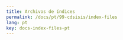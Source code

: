 ```yaml
---
title: Archivos de índices
permalink: /docs/pt/99-cdsisis/index-files
lang: pt
key: docs-index-files-pt
---
```

